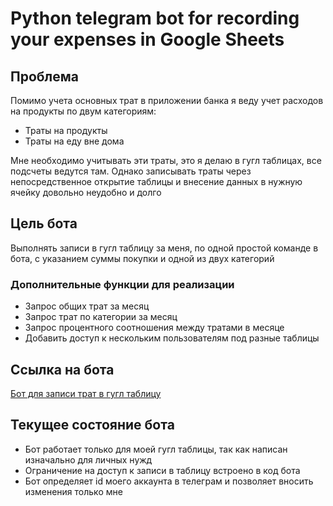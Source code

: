 # Python telegram bot for recording your expenses in Google Sheets
## Проблема
Помимо учета основных трат в приложении банка я веду учет расходов на продукты по двум категориям:
* Траты на продукты
* Траты на еду вне дома

Мне необходимо учитывать эти траты, это я делаю в гугл таблицах, все подсчеты ведутся там. Однако записывать траты через непосредственное открытие таблицы и внесение данных в нужную ячейку довольно неудобно и долго

## Цель бота
Выполнять записи в гугл таблицу за меня, по одной простой команде в бота, с указанием суммы покупки и одной из двух категорий

### Дополнительные функции для реализации
* Запрос общих трат за месяц
* Запрос трат по категории за месяц
* Запрос процентного соотношения между тратами в месяце
* Добавить доступ к нескольким пользователям под разные таблицы

## Ссылка на бота
[Бот для записи трат в гугл таблицу](https://t.me/gsheets_expense_record_bot)

## Текущее состояние бота
* Бот работает только для моей гугл таблицы, так как написан изначально для личных нужд
* Ограничение на доступ к записи в таблицу встроено в код бота
* Бот определяет id моего аккаунта в телеграм и позволяет вносить изменения только мне